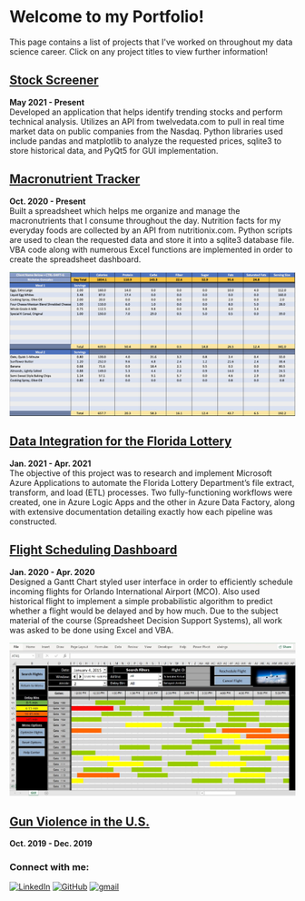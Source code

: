 # **Welcome to my Portfolio!**
This page contains a list of projects that I've worked on throughout my data science career. Click on any project titles to view further information!

## [Stock Screener](https://github.com/nicholasgonzalez1/Stock_Screener)
**May 2021 - Present**  
Developed an application that helps identify trending stocks and perform technical analysis. Utilizes an API from twelvedata.com to pull in real time market data on public companies from the Nasdaq. Python libraries used include pandas and matplotlib to analyze the requested prices, sqlite3 to store historical data, and PyQt5 for GUI implementation.

## [Macronutrient Tracker](https://github.com/nicholasgonzalez1/Macronutrient_Tracker)
**Oct. 2020 - Present**  
Built a spreadsheet which helps me organize and manage the macronutrients that I consume throughout the day. Nutrition facts for my everyday foods are collected by an API from nutritionix.com. Python scripts are used to clean the requested data and store it into a sqlite3 database file. VBA code along with numerous Excel functions are implemented in order to create the spreadsheet dashboard.

<img src="https://github.com/nicholasgonzalez1/portfolio/blob/main/macro_tracker.png?raw=true" width="600">

## [Data Integration for the Florida Lottery](https://github.com/nicholasgonzalez1/Data_Integration_FLD)
**Jan. 2021 - Apr. 2021**  
The objective of this project was to research and implement Microsoft Azure Applications to automate the Florida Lottery Department’s file extract, transform, and load (ETL) processes. Two fully-functioning workflows were created, one in Azure Logic Apps and the other in Azure Data Factory, along with extensive documentation detailing exactly how each pipeline was constructed.

## [Flight Scheduling Dashboard](https://github.com/nicholasgonzalez1/Flight_Scheduling_Dashboard)
**Jan. 2020 - Apr. 2020**  
Designed a Gantt Chart styled user interface in order to efficiently schedule incoming flights for Orlando International Airport (MCO). Also used historical flight to implement a simple probabilistic algorithm to predict whether a flight would be delayed and by how much. Due to the subject material of the course (Spreadsheet Decision Support Systems), all work was asked to be done using Excel and VBA. 

<img src="https://github.com/nicholasgonzalez1/Flight_Scheduling_Dashboard/blob/main/images/gui_screen.JPG?raw=true" width="600">

## [Gun Violence in the U.S.](https://github.com/nicholasgonzalez1/Gun_Violence_Analysis)
**Oct. 2019 - Dec. 2019**  


### Connect with me:
[![LinkedIn](https://img.shields.io/badge/LinkedIn-0077B5?style=for-the-badge&logo=linkedin&logoColor=white)](https://linkedin.com/in/nicholas-gonzalez-3011aa128)  [![GitHub](https://img.shields.io/badge/GitHub-100000?style=for-the-badge&logo=github&logoColor=white)](https://github.com/nicholasgonzalez1)  [![gmail](https://img.shields.io/badge/Gmail-D14836?style=for-the-badge&logo=gmail&logoColor=white)](mailto:nicholasgonzalez927@gmail.com)

